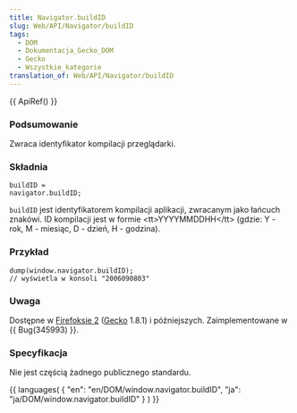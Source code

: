 ```yaml
---
title: Navigator.buildID
slug: Web/API/Navigator/buildID
tags:
  - DOM
  - Dokumentacja_Gecko_DOM
  - Gecko
  - Wszystkie_kategorie
translation_of: Web/API/Navigator/buildID
---
```

{{ ApiRef() }}

### Podsumowanie

Zwraca identyfikator kompilacji przeglądarki.

### Składnia

    buildID =
    navigator.buildID;

`buildID` jest identyfikatorem kompilacji aplikacji, zwracanym jako łańcuch znakówi. ID kompilacji jest w formie \<tt>YYYYMMDDHH\</tt> (gdzie: Y - rok, M - miesiąc, D - dzień, H - godzina).

### Przykład

    dump(window.navigator.buildID);
    // wyświetla w konsoli "2006090803"

### Uwaga

Dostępne w [Firefoksie 2](pl/Firefox_2) ([Gecko](pl/Gecko) 1.8.1) i późniejszych. Zaimplementowane w {{ Bug(345993) }}.

### Specyfikacja

Nie jest częścią żadnego publicznego standardu.



{{ languages( { "en": "en/DOM/window\.navigator.buildID", "ja": "ja/DOM/window\.navigator.buildID" } ) }}
